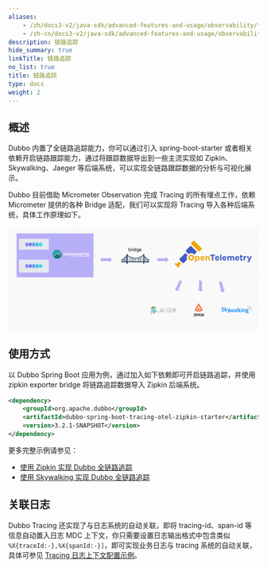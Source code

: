 ```yaml
---
aliases:
    - /zh/docs3-v2/java-sdk/advanced-features-and-usage/observability/tracing/
    - /zh-cn/docs3-v2/java-sdk/advanced-features-and-usage/observability/tracing/
description: 链路追踪
hide_summary: true
linkTitle: 链路追踪
no_list: true
title: 链路追踪
type: docs
weight: 2
---
```


## 概述
Dubbo 内置了全链路追踪能力，你可以通过引入 spring-boot-starter 或者相关依赖开启链路跟踪能力，通过将跟踪数据导出到一些主流实现如 Zipkin、Skywalking、Jaeger 等后端系统，可以实现全链路跟踪数据的分析与可视化展示。

Dubbo 目前借助 Micrometer Observation 完成 Tracing 的所有埋点工作，依赖 Micrometer 提供的各种 Bridge 适配，我们可以实现将 Tracing 导入各种后端系统，具体工作原理如下。

![micrometer-bridge](/imgs/docs3-v2/java-sdk/observability/micrometer-bridge.png)

## 使用方式

以 Dubbo Spring Boot 应用为例，通过加入如下依赖即可开启链路追踪，并使用 zipkin exporter bridge 将链路追踪数据导入 Zipkin 后端系统。

```xml
<dependency>
    <groupId>org.apache.dubbo</groupId>
    <artifactId>dubbo-spring-boot-tracing-otel-zipkin-starter</artifactId>
    <version>3.2.1-SNAPSHOT</version>
</dependency>
```

更多完整示例请参见：
* [使用 Zipkin 实现 Dubbo 全链路追踪](/zh-cn/overview/tasks/observability/tracing/zipkin/)
* [使用 Skywalking 实现 Dubbo 全链路追踪](/zh-cn/overview/tasks/observability/tracing/skywalking/)

## 关联日志

Dubbo Tracing 还实现了与日志系统的自动关联，即将 tracing-id、span-id 等信息自动置入日志 MDC 上下文，你只需要设置日志输出格式中包含类似 `%X{traceId:-},%X{spanId:-}]`，即可实现业务日志与 tracing 系统的自动关联，具体可参见 [Tracing 日志上下文配置示例](https://github.com/apache/dubbo-samples/blob/master/4-governance/dubbo-samples-tracing/dubbo-samples-spring-boot-tracing-otel-otlp/provider/src/main/resources/application.yml)。

